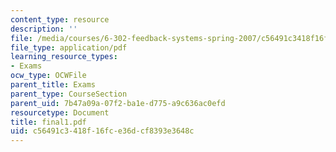 ```yaml
---
content_type: resource
description: ''
file: /media/courses/6-302-feedback-systems-spring-2007/c56491c3418f16fce36dcf8393e3648c_final1.pdf
file_type: application/pdf
learning_resource_types:
- Exams
ocw_type: OCWFile
parent_title: Exams
parent_type: CourseSection
parent_uid: 7b47a09a-07f2-ba1e-d775-a9c636ac0efd
resourcetype: Document
title: final1.pdf
uid: c56491c3-418f-16fc-e36d-cf8393e3648c
---
```

